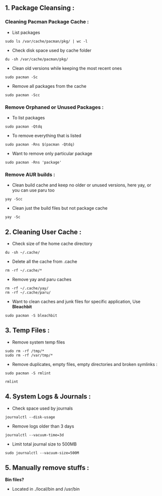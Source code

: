 
## 1. Package Cleansing :

### Cleaning Pacman Package Cache :

* List packages
```
sudo ls /var/cache/pacman/pkg/ | wc -l
```
* Check disk space used by cache folder
```
du -sh /var/cache/pacman/pkg/
```
* Clean old versions while keeping the most recent ones
```
sudo pacman -Sc
```
* Remove all packages from the cache
```
sudo pacman -Scc
```


### Remove Orphaned or Unused Packages :

* To list packages 
```
sudo pacman -Qtdq
```

* To remove everything that is listed 
```
sudo pacman -Rns $(pacman -Qtdq)
```
  
* Want to remove only particular package 
```
sudo pacman -Rns 'package'
```

### Remove AUR builds :


* Clean build cache and keep no older or unused versions, here yay, or you can use paru too
```
yay -Scc
```

* Clean just the build files but not package cache 
```
yay -Sc
```


## 2. Cleaning User Cache :

* Check size of the home cache directory 

```
du -sh ~/.cache/
```

* Delete all the cache from .cache
```
rm -rf ~/.cache/*
```
* Remove yay and paru caches
```
rm -rf ~/.cache/yay/
rm -rf ~/.cache/paru/
```

* Want to clean caches and junk files for specific application, Use **Bleachbit**
```
sudo pacman -S bleachbit
```


## 3. Temp Files :

* Remove system temp files
```
sudo rm -rf /tmp/*
sudo rm -rf /var/tmp/*
```

* Remove duplicates, empty files, empty directories and broken symlinks :
```
sudo pacman -S rmlint
```
```
rmlint
```


## 4. System Logs & Journals :

* Check space used by journals
```
journalctl --disk-usage
```

* Remove logs older than 3 days
```
journalctl --vacuum-time=3d
```

* Limit total journal size to 500MB
```
sudo journalctl --vacuum-size=500M
```


## 5. Manually remove stuffs :

**Bin files?**
- Located in ./local/bin and /usr/bin

